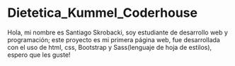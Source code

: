 # Dietetica_Kummel_Coderhouse

Hola, mi nombre es Santiago Skrobacki, soy estudiante de desarrollo web y programación; este proyecto es mi primera página web, fue desarrollada con el uso de html, css, Bootstrap y Sass(lenguaje de hoja de estilos), espero que les guste!

